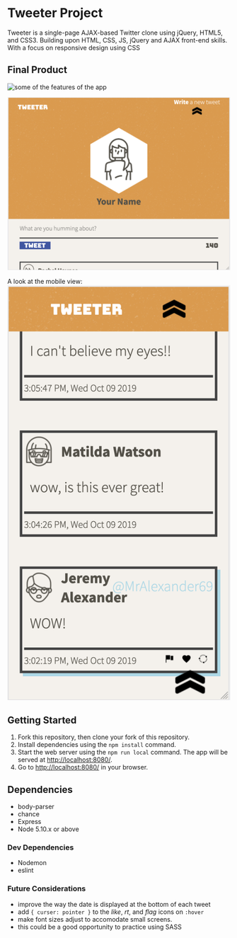 # Tweeter Project

Tweeter is a single-page AJAX-based Twitter clone using jQuery, HTML5, and CSS3. Building upon HTML, CSS, JS, jQuery and AJAX front-end skills. With a focus on responsive design using CSS

## Final Product

![some of the features of the app](docs/feature-examples.gif)

![a narrower view](docs/under-1024.png)

A look at the mobile view:
![a mobile view](docs/phone-size.png)


## Getting Started

1. Fork this repository, then clone your fork of this repository.
2. Install dependencies using the `npm install` command.
3. Start the web server using the `npm run local` command. The app will be served at <http://localhost:8080/>.
4. Go to <http://localhost:8080/> in your browser.

## Dependencies

- body-parser
- chance
- Express
- Node 5.10.x or above

### Dev Dependencies

- Nodemon
- eslint

### Future Considerations

- improve the way the date is displayed at the bottom of each tweet
- add `{ curser: pointer }` to the *like*, *rt*, and *flag* icons on `:hover`
- make font sizes adjust to accomodate small screens.
- this could be a good opportunity to practice using SASS